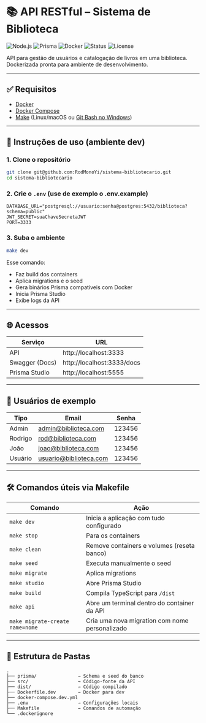 # 📚 API RESTful – Sistema de Biblioteca

![Node.js](https://img.shields.io/badge/Node.js-20.x-green)
![Prisma](https://img.shields.io/badge/Prisma-ORM-blue)
![Docker](https://img.shields.io/badge/Docker-ready-blue)
![Status](https://img.shields.io/badge/status-Finalizado-green)
![License](https://img.shields.io/badge/license-MIT-lightgrey)

API para gestão de usuários e catalogação de livros em uma biblioteca. Dockerizada pronta para ambiente de desenvolvimento.

---

## ✅ Requisitos

- [Docker](https://www.docker.com/)
- [Docker Compose](https://docs.docker.com/compose/)
- [Make](https://www.gnu.org/software/make/) (Linux/macOS ou [Git Bash no Windows](https://gitforwindows.org/))

---

## 🚀 Instruções de uso (ambiente dev)

### 1. Clone o repositório

```bash
git clone git@github.com:RodMonoYi/sistema-bibliotecario.git
cd sistema-bibliotecario
```

### 2. Crie o `.env` (use de exemplo o .env.example)

```env
DATABASE_URL="postgresql://usuario:senha@postgres:5432/biblioteca?schema=public"
JWT_SECRET=suaChaveSecretaJWT
PORT=3333
```

### 3. Suba o ambiente

```bash
make dev
```

Esse comando:
- Faz build dos containers
- Aplica migrations e o seed
- Gera binários Prisma compatíveis com Docker
- Inicia Prisma Studio
- Exibe logs da API

---

## 🌐 Acessos

| Serviço          | URL                            |
|------------------|---------------------------------|
| API              | http://localhost:3333           |
| Swagger (Docs)   | http://localhost:3333/docs      |
| Prisma Studio    | http://localhost:5555           |

---

## 🧪 Usuários de exemplo

| Tipo       | Email                      | Senha   |
|------------|----------------------------|---------|
| Admin      | admin@biblioteca.com       | 123456  |
| Rodrigo    | rod@biblioteca.com         | 123456  |
| João       | joao@biblioteca.com        | 123456  |
| Usuário    | usuario@biblioteca.com     | 123456  |

---

## 🛠 Comandos úteis via Makefile

| Comando                | Ação                                                       |
|------------------------|------------------------------------------------------------|
| `make dev`             | Inicia a aplicação com tudo configurado                    |
| `make stop`            | Para os containers                                         |
| `make clean`           | Remove containers e volumes (reseta banco)                 |
| `make seed`            | Executa manualmente o seed                                 |
| `make migrate`         | Aplica migrations                                          |
| `make studio`          | Abre Prisma Studio                                         |
| `make build`           | Compila TypeScript para `/dist`                            |
| `make api`             | Abre um terminal dentro do container da API                |
| `make migrate-create name=nome` | Cria uma nova migration com nome personalizado    |

---

## 📁 Estrutura de Pastas

```
.
├── prisma/               → Schema e seed do banco
├── src/                  → Código-fonte da API
├── dist/                 → Código compilado
├── Dockerfile.dev        → Docker para dev
├── docker-compose.dev.yml
├── .env                  → Configurações locais
├── Makefile              → Comandos de automação
└── .dockerignore
```

